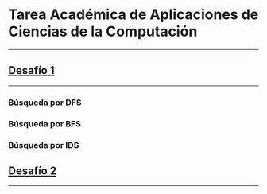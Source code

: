 # Tarea Académica de Aplicaciones de Ciencias de la Computación
___
## [Desafío 1](https://github.com/Dlumior/TA_APLICA/tree/master/TA/Desafio_1)
___
### Búsqueda por DFS
### Búsqueda por BFS
### Búsqueda por IDS
## [Desafío 2](https://github.com/Dlumior/TA_APLICA/tree/master/TA/Desafio_2)
___
